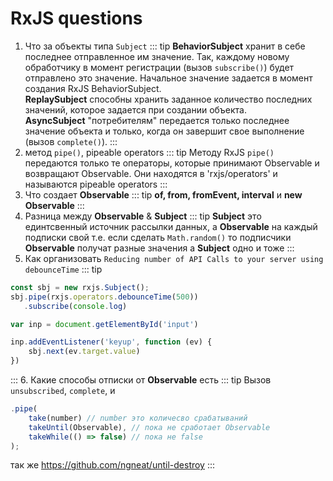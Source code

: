 # RxJS questions
1. Что за объекты типа `Subject`
::: tip
**BehaviorSubject** хранит в себе последнее отправленное им значение. Так, каждому новому обработчику в момент регистрации (вызов `subscribe()`) будет отправлено это значение.
Начальное значение задается в момент создания RxJS BehaviorSubject.<br/>
**ReplaySubject** способны хранить заданное количество последних значений, которое задается при создании объекта.<br/>
**AsyncSubject** "потребителям" передается только последнее значение объекта и только, когда он завершит свое выполнение (вызов `complete()`).
:::
2. метод `pipe()`, pipeable operators
::: tip
Методу RxJS `pipe()` передаются только те операторы, которые принимают Observable и возвращают Observable. 
Они находятся в 'rxjs/operators' и называются pipeable operators
:::
3. Что создает **Observable**
::: tip
**of, from, fromEvent, interval** и **new Observable**
:::
4. Разница между  **Observable** & **Subject**
::: tip
**Subject** это единтсвенный источник рассылки данных, а **Observable** на каждый подписки свой
т.е. если сделать `Math.random()` то подписчики **Observable** получат разные значения а **Subject** одно и тоже
:::
5. Как организовать `Reducing number of API Calls to your server using debounceTime`
::: tip
```javascript
const sbj = new rxjs.Subject();
sbj.pipe(rxjs.operators.debounceTime(500))
   .subscribe(console.log)

var inp = document.getElementById('input')

inp.addEventListener('keyup', function (ev) {
    sbj.next(ev.target.value)
})
```
:::
6. Какие способы отписки от **Observable** есть
::: tip
Вызов `unsubscribed`, `complete`, и 
```javascript
.pipe(
    take(number) // number это количесво срабатываний   
    takeUntil(Observable), // пока не сработает Observable
    takeWhile(() => false) // пока не false
);
```
так же https://github.com/ngneat/until-destroy
:::
